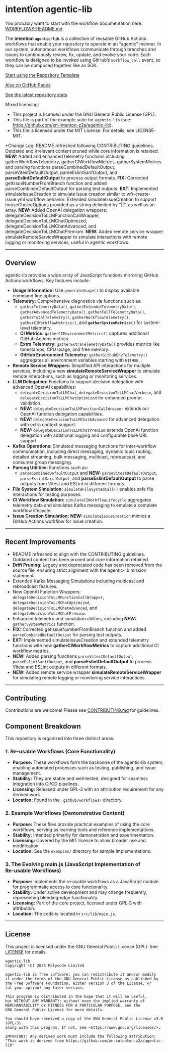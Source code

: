 # intentïon agentic-lib

You probably want to start with the workflow documentation here: [WORKFLOWS-README.md](https://github.com/xn-intenton-z2a/agentic-lib/blob/main/WORKFLOWS-README.md)

The **intentïon `agentic-lib`** is a collection of reusable GitHub Actions workflows that enable your repository to operate in an “agentic” manner. In our system, autonomous workflows communicate through branches and issues to continuously review, fix, update, and evolve your code. Each workflow is designed to be invoked using GitHub’s `workflow_call` event, so they can be composed together like an SDK.

[Start using the Repository Template](https://github.com/xn-intenton-z2a/repository0)

[Also on GitHub Pages](https://xn-intenton-z2a.github.io/agentic-lib/index.html)

[See the latest repository stats](https://xn-intenton-z2a.github.io/agentic-lib/latest.html)

Mixed licensing:
* This project is licensed under the GNU General Public License (GPL).
* This file is part of the example suite for `agentic-lib` (see: https://github.com/xn-intenton-z2a/agentic-lib).
* This file is licensed under the MIT License. For details, see LICENSE-MIT.

*Change Log: README refreshed following CONTRIBUTING guidelines. Outdated and irrelevant content pruned while core information is retained.
**NEW:** Added and enhanced telemetry functions including gatherWorkflowTelemetry, gatherCIWorkflowMetrics, gatherSystemMetrics and parsing functions parseCombinedDefaultOutput, parseVitestDefaultOutput, parseEslintSarifOutput, and **parseEslintDefaultOutput** to process output formats.
**FIX:** Corrected getIssueNumberFromBranch function and added parseCombinedDefaultOutput for parsing test outputs.
**EXT:** Implemented simulateIssueCreation to simulate issue creation similar to wfr-create-issue.yml workflow behavior. Extended simulateIssueCreation to support houseChoiceOptions provided as a string delimited by "||", as well as an array.
**NEW:** Added OpenAI delegation wrappers: delegateDecisionToLLMFunctionCallWrapper, delegateDecisionToLLMChatOptimized, delegateDecisionToLLMChatAdvanced, and delegateDecisionToLLMChatPremium.
**NEW:** Added remote service wrapper simulateRemoteServiceWrapper to simulate interactions with remote logging or monitoring services, useful in agentic workflows.

---

## Overview

agentic‑lib provides a wide array of JavaScript functions mirroring GitHub Actions workflows. Key features include:

- **Usage Information:** Use `generateUsage()` to display available command‑line options.
- **Telemetry:** Comprehensive diagnostics via functions such as:
  - `gatherTelemetryData()`, `gatherExtendedTelemetryData()`, `gatherAdvancedTelemetryData()`, `gatherFullTelemetryData()`, `gatherTotalTelemetry()`, `gatherWorkflowTelemetry()`, `gatherCIWorkflowMetrics()`, and **`gatherSystemMetrics()`** for system-level telemetry.
  - **CI Metrics:** `gatherCIEnvironmentMetrics()` captures additional GitHub Actions metrics.
  - **Extra Telemetry:** `gatherExtraTelemetryData()` provides metrics like timestamps, CPU usage, and free memory.
  - **GitHub Environment Telemetry:** `gatherGithubEnvTelemetry()` aggregates all environment variables starting with `GITHUB_`.
- **Remote Service Wrappers:** Simplified API interactions for multiple services, including a new **simulateRemoteServiceWrapper** to simulate remote interactions, such as logging or monitoring services.
- **LLM Delegation:** Functions to support decision delegation with advanced OpenAI capabilities:
  - `delegateDecisionToLLMChat`, `delegateDecisionToLLMChatVerbose`, and `delegateDecisionToLLMChatOptimized` for enhanced prompt validation.
  - **NEW:** `delegateDecisionToLLMFunctionCallWrapper` extends our OpenAI function delegation capabilities.
  - **NEW:** `delegateDecisionToLLMChatAdvanced` for advanced delegation with extra context support.
  - **NEW:** `delegateDecisionToLLMChatPremium` extends OpenAI function delegation with additional logging and configurable base URL support.
- **Kafka Operations:** Simulated messaging functions for inter‑workflow communication, including direct messaging, dynamic topic routing, detailed streaming, bulk messaging, multicast, rebroadcast, and consumer group messaging.
- **Parsing Utilities:** Functions such as:
  - `parseCombinedDefaultOutput` and **NEW:** `parseVitestDefaultOutput`, `parseEslintSarifOutput`, and **parseEslintDefaultOutput** to parse outputs from Vitest and ESLint in different formats.
- **File System Simulation:** `simulateFileSystemCall()` enables safe file interactions for testing purposes.
- **CI Workflow Simulation:** `simulateCIWorkflowLifecycle` aggregates telemetry data and simulates Kafka messaging to emulate a complete workflow lifecycle.
- **Issue Creation Simulation:** **NEW:** `simulateIssueCreation` mimics a GitHub Actions workflow for issue creation.

---

## Recent Improvements

- README refreshed to align with the CONTRIBUTING guidelines. Outdated content has been pruned and core information retained.
- **Drift Pruning:** Legacy and deprecated code has been removed from the source file, ensuring strict alignment with the agentic‑lib mission statement.
- Extended Kafka Messaging Simulations including multicast and rebroadcast features.
- New OpenAI Function Wrappers: `delegateDecisionToLLMFunctionCallWrapper`, `delegateDecisionToLLMChatOptimized`, `delegateDecisionToLLMChatAdvanced`, and `delegateDecisionToLLMChatPremium`.
- Enhanced telemetry and simulation utilities, including **NEW:** `gatherSystemMetrics` function.
- **FIX:** Corrected getIssueNumberFromBranch function and added `parseCombinedDefaultOutput` for parsing test outputs.
- **EXT:** Implemented simulateIssueCreation and extended telemetry functions with new **gatherCIWorkflowMetrics** to capture additional CI workflow metrics.
- **NEW:** Added parsing functions `parseVitestDefaultOutput`, `parseEslintSarifOutput`, and **parseEslintDefaultOutput** to process Vitest and ESLint outputs in different formats.
- **NEW:** Added remote service wrapper **simulateRemoteServiceWrapper** for simulating remote logging or monitoring service interactions.

---

## Contributing

Contributions are welcome! Please see [CONTRIBUTING.md](CONTRIBUTING.md) for guidelines.

## Component Breakdown

This repository is organized into three distinct areas:

### 1. Re‑usable Workflows (Core Functionality)
- **Purpose:** These workflows form the backbone of the agentic‑lib system, enabling automated processes such as testing, publishing, and issue management.
- **Stability:** They are stable and well‑tested, designed for seamless integration into CI/CD pipelines.
- **Licensing:** Released under GPL‑3 with an attribution requirement for any derived work.
- **Location:** Found in the `.github/workflows/` directory.

### 2. Example Workflows (Demonstrative Content)
- **Purpose:** These files provide practical examples of using the core workflows, serving as learning tools and reference implementations.
- **Stability:** Intended primarily for demonstration and experimentation.
- **Licensing:** Covered by the MIT license to allow broader use and modification.
- **Location:** See the `examples/` directory for sample implementations.

### 3. The Evolving main.js (JavaScript Implementation of Re‑usable Workflows)
- **Purpose:** Implements the re‑usable workflows as a JavaScript module for programmatic access to core functionality.
- **Stability:** Under active development and may change frequently, representing bleeding‑edge functionality.
- **Licensing:** Part of the core project, licensed under GPL‑3 with attribution.
- **Location:** The code is located in `src/lib/main.js`.

---

## License

This project is licensed under the GNU General Public License (GPL). See [LICENSE](LICENSE) for details.

```
agentic-lib
Copyright (C) 2025 Polycode Limited

agentic-lib is free software: you can redistribute it and/or modify
it under the terms of the GNU General Public License as published by
the Free Software Foundation, either version 3 of the License, or
(at your option) any later version.

This program is distributed in the hope that it will be useful,
but WITHOUT ANY WARRANTY; without even the implied warranty of
MERCHANTABILITY or FITNESS FOR A PARTICULAR PURPOSE. See the
GNU General Public License for more details.

You should have received a copy of the GNU General Public License v3.0 (GPL‑3).
along with this program. If not, see <https://www.gnu.org/licenses/>.

IMPORTANT: Any derived work must include the following attribution:
"This work is derived from https://github.com/xn-intenton-z2a/agentic-lib"
```

